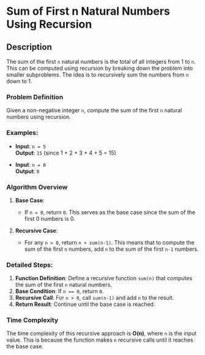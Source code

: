 # Sum of First n Natural Numbers Using Recursion

## Description

The sum of the first `n` natural numbers is the total of all integers from 1 to `n`. This can be computed using recursion by breaking down the problem into smaller subproblems. The idea is to recursively sum the numbers from `n` down to 1.

### Problem Definition

Given a non-negative integer `n`, compute the sum of the first `n` natural numbers using recursion.

### Examples:
- **Input**: `n = 5`  
  **Output**: `15` (since 1 + 2 + 3 + 4 + 5 = 15)

- **Input**: `n = 0`  
  **Output**: `0`

### Algorithm Overview

1. **Base Case**:  
   - If `n = 0`, return `0`. This serves as the base case since the sum of the first 0 numbers is 0.

2. **Recursive Case**:  
   - For any `n > 0`, return `n + sum(n-1)`. This means that to compute the sum of the first `n` numbers, add `n` to the sum of the first `n-1` numbers.

### Detailed Steps:

1. **Function Definition**: Define a recursive function `sum(n)` that computes the sum of the first `n` natural numbers.
2. **Base Condition**: If `n == 0`, return `0`.
3. **Recursive Call**: For `n > 0`, call `sum(n-1)` and add `n` to the result.
4. **Return Result**: Continue until the base case is reached.


### Time Complexity

The time complexity of this recursive approach is **O(n)**, where `n` is the input value. This is because the function makes `n` recursive calls until it reaches the base case.
